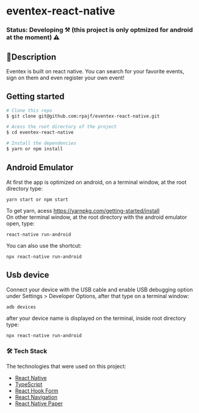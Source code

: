 # eventex-react-native

### Status: Developing ⚒️ (this project is only optmized for android at the moment) ⚠️<br />

## 📱Description
Eventex is  built on react native. You can search for your favorite events, sign on them and even register your own event!

## Getting started

```bash
# Clone this repo
$ git clone git@github.com:rpajf/eventex-react-native.git

# Acess the root directory of the project
$ cd eventex-react-native

# Install the dependencies
$ yarn or npm install
```
## Android Emulator

At first the app is optimized on android, on a terminal window, at the root directory type:
```
yarn start or npm start
```
To get yarn, acess https://yarnpkg.com/getting-started/install</br>
On other terminal window, at the root directory with the android emulator open, type:
```
react-native run-android
```
You can also use the shortcut:
```
npx react-native run-android
```
## Usb device
Connect your device with the USB cable and enable USB debugging option under Settings > Developer Options, after that type on a terminal window:
```
adb devices
```
after your device name is displayed on the terminal, inside root directory type:

```
npx react-native run-android
```
### 🛠 Tech Stack

The technologies that were used on this project:

- [React Native](https://reactnative.dev/)
- [TypeScript](https://www.typescriptlang.org/)
- [React Hook Form](https://react-hook-form.com/ts/)
- [React Navigation](https://reactnavigation.org/docs/getting-started/)
- [React Native Paper](https://callstack.github.io/react-native-paper/)
